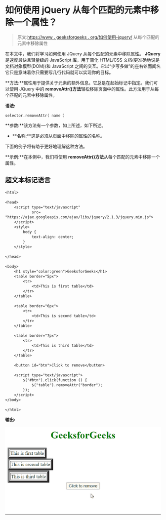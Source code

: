 # 如何使用 jQuery 从每个匹配的元素中移除一个属性？

> 原文:[https://www . geeksforgeeks . org/如何使用-jquery/](https://www.geeksforgeeks.org/how-to-remove-an-attribute-from-each-matched-elements-using-jquery/) 从每个匹配的元素中移除属性

在本文中，我们将学习如何使用 JQuery 从每个匹配的元素中移除属性。 **JQuery** 是速度最快且轻量级的 JavaScript 库，用于简化 HTML/CSS 文档(更准确地说是文档对象模型(DOM))和 JavaScript 之间的交互。它以“少写多做”的座右铭而闻名它只是意味着你只需要写几行代码就可以实现你的目标。

**方法:**属性用于提供关于元素的额外信息。它总是在起始标记中指定。我们可以使用 JQuery 中的 **removeAttr()方法**轻松移除页面中的属性。此方法用于从每个匹配的元素中移除属性。

**语法:**

```
selector.removeAttr( name )
```

**参数:**该方法有一个参数，如上所述，如下所述。

*   **名称:**这是必须从页面中移除的属性的名称。

下面的例子将有助于更好地理解这种方法。

**示例:**在本例中，我们将使用 **removeAttr()方法**从每个匹配的元素中移除一个属性。

## 超文本标记语言

```
<html>

<head>
    <script type="text/javascript" 
            src=
"https://ajax.googleapis.com/ajax/libs/jquery/2.1.3/jquery.min.js">
    </script>
    <style>
        body {
            text-align: center;
        }
    </style>

</head>

<body>
    <h1 style="color:green">GeeksforGeeks</h1>
    <table border="5px">
        <tr>
            <td>This is first table</td>
        </tr>
    </table>

    <table border="6px">
        <tr>
            <td>This is second table</td>
        </tr>
    </table>

    <table border="7px">
        <tr>
            <td>This is third table</td>
        </tr>
    </table>

    <button id="btn">Click to remove</button>

    <script type="text/javascript">
        $("#btn").click(function () {
            $("table").removeAttr("border");
        });
    </script>
</body>

</html>
```

**输出:**

![](img/dc9dcb49e609b11f671f20dde6c03408.png)